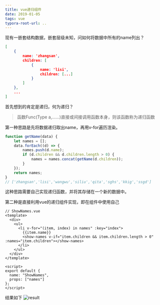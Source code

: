 ```yaml
---
title: vue递归组件
date: 2019-01-05
tags: vue
typora-root-url: ..
---
```


现有一嵌套结构数据，嵌套层级未知，问如何将数据中所有的name列出？

<!--more-->

```json
[
    {
        name: 'zhangsan',
        children: [
            {
                name: 'lisi',
                children: [...]
            }
        ]
    },
    ...
]
```

首先想到的肯定是递归，何为递归？

> 函数Func(Type a,……)直接或间接调用函数本身，则该函数称为递归函数

第一种思路是先将数据递归取出name，再用v-for遍历渲染。

```js
function getName(data) {
    let names = [];
    data.forEach((d) => {
        names.push(d.name);
        if (d.children && d.children.length > 0) {
            names = names.concat(getName(d.children));
        }
    });
    return names;
}
// ['zhangsan','lisi','wangwu','siliu','qita','sghs','kkig','ssgd']
```

这种思路需要自己实现递归函数，并将其存储在一个新的数据中。

第二种是直接利用vue的递归组件实现，即在组件中使用自己

```vue
// ShowNames.vue
<template>
  <div>
    <ul>
      <li v-for="(item, index) in names" :key="index">
        {{item.name}}
        <show-names v-if="item.children && item.children.length > 0" :names="item.children"></show-names>
      </li>
    </ul>
  </div>
</template>

<script>
export default {
  name: "ShowNames",
  props: ["names"]
};
</script>
```

结果如下
![result](/images/vue递归组件/result.png)